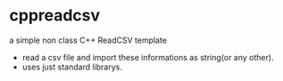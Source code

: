 # cppreadcsv
a simple non class C++ ReadCSV template

* read a csv file and import these informations as string(or any other).
* uses just standard librarys.

